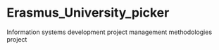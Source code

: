 # Erasmus_University_picker
Information systems development project management methodologies project
